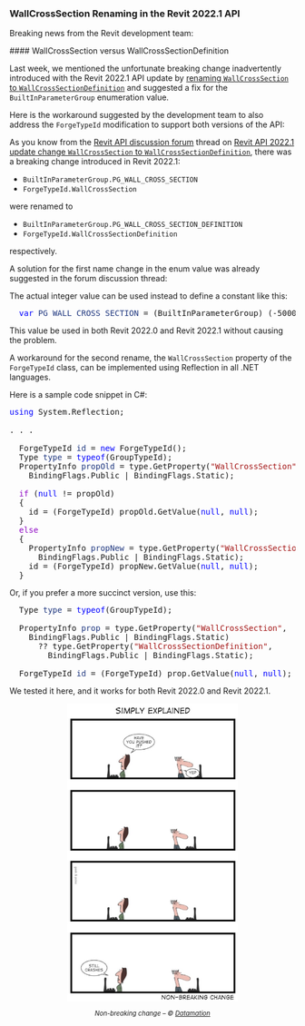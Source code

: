 <head>
<meta http-equiv="Content-Type" content="text/html; charset=utf-8">
<link rel="stylesheet" type="text/css" href="bc.css">
<script src="https://cdn.rawgit.com/google/code-prettify/master/loader/run_prettify.js" type="text/javascript"></script>
</head>

<!---

- REVIT-184115 [Prepare KB article for 2022.1 API change]

twitter:

Breaking news from the Revit development team on the WallCrossSection to WallCrossSectionDefinition renaming in the Revit 2022.1 #RevitAPI update @AutodeskForge @AutodeskRevit #bim #DynamoBim #ForgeDevCon https://autode.sk/wallcrosssection

Breaking news from the Revit development team on the <code>WallCrossSection</code> to <code>WallCrossSectionDefinition</code> renaming in the Revit 2022.1 API update...

linkedin:

#bim #DynamoBim #ForgeDevCon #Revit #API #IFC #SDK #AI #VisualStudio #Autodesk #AEC #adsk

the [Revit API discussion forum](http://forums.autodesk.com/t5/revit-api-forum/bd-p/160) thread

<center>
<img src="img/" alt="" title="" width="600"/>
<p style="font-size: 80%; font-style:italic"></p>
</center>

-->

### WallCrossSection Renaming in the Revit 2022.1 API

Breaking news from the Revit development team:

####<a name="2"></a> WallCrossSection versus WallCrossSectionDefinition

Last week, we mentioned the unfortunate breaking change inadvertently introduced with the Revit 2022.1 API update
by [renaming `WallCrossSection` to `WallCrossSectionDefinition`](https://thebuildingcoder.typepad.com/blog/2021/11/revit-20221-sdk-revitlookup-build-and-install.html#3) and
suggested a fix for the `BuiltInParameterGroup` enumeration value.

Here is the workaround suggested by the development team to also address the `ForgeTypeId` modification to support both versions of the API:

As you know from
the [Revit API discussion forum](http://forums.autodesk.com/t5/revit-api-forum/bd-p/160) thread
on [Revit API 2022.1 update change `WallCrossSection` to `WallCrossSectionDefinition`](https://forums.autodesk.com/t5/revit-api-forum/revitapi-2022-update-change-wallcrosssection-to/td-p/10720345),
there was a breaking change introduced in Revit 2022.1:

- `BuiltInParameterGroup.PG_WALL_CROSS_SECTION`
- `ForgeTypeId.WallCrossSection`

were renamed to 

- `BuiltInParameterGroup.PG_WALL_CROSS_SECTION_DEFINITION`
- `ForgeTypeId.WallCrossSectionDefinition`

respectively.

A solution for the first name change in the enum value was already suggested in the forum discussion thread:

The actual integer value can be used instead to define a constant like this:

<pre class="code">
  <span style="color:blue;">var</span>&nbsp;<span style="color:#1f377f;">PG_WALL_CROSS_SECTION</span>&nbsp;=&nbsp;(BuiltInParameterGroup)&nbsp;(-5000228);
</pre>

This value be used in both Revit 2022.0 and Revit 2022.1 without causing the problem.

A workaround for the second rename, the `WallCrossSection` property of the `ForgeTypeId` class, can be implemented using Reflection in all .NET languages.

Here is a sample code snippet in C#:

<pre class="code">
<span style="color:blue;">using</span>&nbsp;System.Reflection;

. . .

  ForgeTypeId&nbsp;<span style="color:#1f377f;">id</span>&nbsp;=&nbsp;<span style="color:blue;">new</span>&nbsp;ForgeTypeId();
  Type&nbsp;<span style="color:#1f377f;">type</span>&nbsp;=&nbsp;<span style="color:blue;">typeof</span>(GroupTypeId);
  PropertyInfo&nbsp;<span style="color:#1f377f;">propOld</span>&nbsp;=&nbsp;type.GetProperty(<span style="color:#a31515;">&quot;WallCrossSection&quot;</span>,
    BindingFlags.Public&nbsp;|&nbsp;BindingFlags.Static);
   
  <span style="color:#8f08c4;">if</span>&nbsp;(<span style="color:blue;">null</span>&nbsp;!=&nbsp;propOld)
  {
    id&nbsp;=&nbsp;(ForgeTypeId)&nbsp;propOld.GetValue(<span style="color:blue;">null</span>,&nbsp;<span style="color:blue;">null</span>);
  }
  <span style="color:#8f08c4;">else</span>
  {
    PropertyInfo&nbsp;<span style="color:#1f377f;">propNew</span>&nbsp;=&nbsp;type.GetProperty(<span style="color:#a31515;">&quot;WallCrossSectionDefinition&quot;</span>,
      BindingFlags.Public&nbsp;|&nbsp;BindingFlags.Static);
    id&nbsp;=&nbsp;(ForgeTypeId)&nbsp;propNew.GetValue(<span style="color:blue;">null</span>,&nbsp;<span style="color:blue;">null</span>);
  }
</pre>

Or, if you prefer a more succinct version, use this:

<pre class="code">
&nbsp;&nbsp;Type&nbsp;<span style="color:#1f377f;">type</span>&nbsp;=&nbsp;<span style="color:blue;">typeof</span>(GroupTypeId);
 
&nbsp;&nbsp;PropertyInfo&nbsp;<span style="color:#1f377f;">prop</span>&nbsp;=&nbsp;type.GetProperty(<span style="color:#a31515;">&quot;WallCrossSection&quot;</span>,&nbsp;
&nbsp;&nbsp;&nbsp;&nbsp;BindingFlags.Public&nbsp;|&nbsp;BindingFlags.Static)&nbsp;
&nbsp;&nbsp;&nbsp;&nbsp;&nbsp;&nbsp;??&nbsp;type.GetProperty(<span style="color:#a31515;">&quot;WallCrossSectionDefinition&quot;</span>,&nbsp;
&nbsp;&nbsp;&nbsp;&nbsp;&nbsp;&nbsp;&nbsp;&nbsp;BindingFlags.Public&nbsp;|&nbsp;BindingFlags.Static);
 
&nbsp;&nbsp;ForgeTypeId&nbsp;<span style="color:#1f377f;">id</span>&nbsp;=&nbsp;(ForgeTypeId)&nbsp;prop.GetValue(<span style="color:blue;">null</span>,&nbsp;<span style="color:blue;">null</span>);
</pre>

We tested it here, and it works for both Revit 2022.0 and Revit 2022.1.
  
<center>
<img src="img/tech-comics-non-breaking-change.jpeg" alt="Non-breaking change" title="Non-breaking change" width="300"/> <!-- 495 -->
<p style="font-size: 80%; font-style:italic">Non-breaking change &ndash; &copy; <a href="https://www.datamation.com">Datamation</a></p>
</center>
